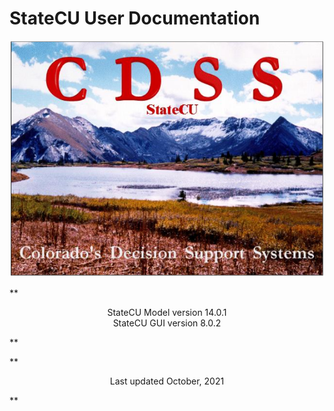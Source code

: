 # StateCU User Documentation #

<a name="StateCU"></a>
![StateCU](images/StateCU.PNG)

**<p style="text-align: center;">
StateCU Model version 14.0.1  
StateCU GUI version 8.0.2  
</p>**

**<p style="text-align: center;">
Last updated October, 2021
</p>**
